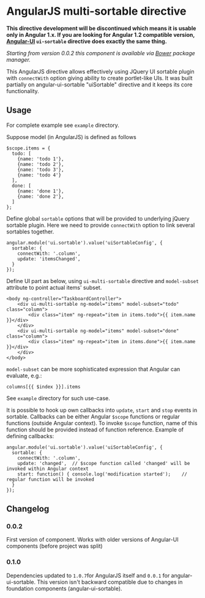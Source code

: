 AngularJS multi-sortable directive
=======

__This directive development will be discontinued which means it is usable only in Angular 1.x.
If you are looking for Angular 1.2 compatible version, [Angular-UI](https://github.com/angular-ui/ui-sortable) `ui-sortable` directive does exactly the same thing.__


*Starting from version 0.0.2 this component is available via [Bower](http://twitter.github.io/bower/) package manager.*

This AngularJS directive allows effectively using JQuery UI sortable plugin with `connectWith` option giving ability to create portlet-like UIs.
It was built partially on angular-ui-sortable "uiSortable" directive and it keeps its core functionality.

Usage
-----
For complete example see `example` directory.

Suppose model (in AngularJS) is defined as follows

    $scope.items = {
      todo: [
        {name: 'todo 1'},
        {name: 'todo 2'},
        {name: 'todo 3'},
        {name: 'todo 4'}
      ],
      done: [
        {name: 'done 1'},
        {name: 'done 2'},
      ]
    };


Define global `sortable` options that will be provided to underlying jQuery sortable plugin. Here we need to provide `connectWith` option to link several sortables together.

    angular.module('ui.sortable').value('uiSortableConfig', {
      sortable: {
        connectWith: '.column',
        update: 'itemsChanged',
      }
    });
	
Define UI part as below, using `ui-multi-sortable` directive and `model-subset` attribute to point actual items' subset.

    <body ng-controller="TaskboardController">
        <div ui-multi-sortable ng-model="items" model-subset="todo" class="column">
            <div class="item" ng-repeat="item in items.todo">{{ item.name }}</div>
        </div>        
        <div ui-multi-sortable ng-model="items" model-subset="done" class="column">
            <div class="item" ng-repeat="item in items.done">{{ item.name }}</div>
        </div>
    </body>

`model-subset` can be more sophisticated expression that Angular can evaluate, e.g.:
    
    columns[{{ $index }}].items
    
See `example` directory for such use-case.


It is possible to hook up own callbacks into `update`, `start` and `stop` events in sortable. Callbacks can be either Angular `$scope` functions or regular functions (outside Angular context).
To invoke `$scope` function, name of this function should be provided instead of function reference.
Example of defining callbacks:

    angular.module('ui.sortable').value('uiSortableConfig', {
	  sortable: {
		connectWith: '.column', 
		update: 'changed',	// $scope function called 'changed' will be invoked within Angular context
		start: function() { console.log('modification started');	// regular function will be invoked
	  }
	});

Changelog
-----

### 0.0.2

First version of component. Works with older versions of Angular-UI components (before project was split)

### 0.1.0

Dependencies updated to `1.0.7`for AngularJS itself and `0.0.1` for angular-ui-sortable. This version isn't backward compatible due to changes in foundation components (angular-ui-sortable).
        
